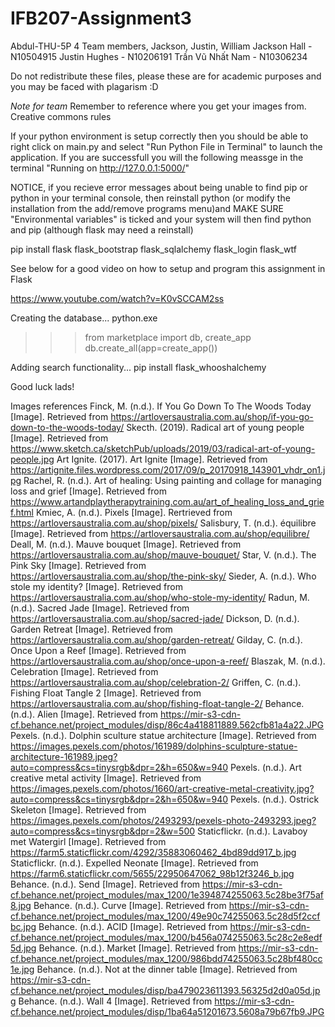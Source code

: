 # IFB207-Assignment3
Abdul-THU-5P 4  Team members, Jackson, Justin, William
Jackson Hall - N10504915
Justin Hughes - N10206191
Trần Vũ Nhất Nam - N10306234

Do not redistribute these files, please these are for academic purposes and you may be faced with plagarism :D

*Note for team*
Remember to reference where you get your images from.
Creative commons rules

If your python environment is setup correctly then you should be able to right click on main.py and select "Run Python File in Terminal" to launch the application. If you are successfull you will the following meassge in the terminal "Running on http://127.0.0.1:5000/"

NOTICE, if you recieve error messages about being unable to find pip or python in your terminal console, then reinstall python (or modify the installation from the add/remove programs menu)and MAKE SURE "Environmental variables" is ticked and your system will then find python and pip (although flask may need a reinstall)

pip install flask flask_bootstrap flask_sqlalchemy flask_login flask_wtf

See below for a good video on how to setup and program this assignment in Flask 


https://www.youtube.com/watch?v=K0vSCCAM2ss



Creating the database...
python.exe
>>> from marketplace import db, create_app 
>>> db.create_all(app=create_app())

Adding search functionality...
pip install flask_whooshalchemy

Good luck lads!

Images references
Finck, M. (n.d.). If You Go Down To The Woods Today [Image]. Retrieved from https://artloversaustralia.com.au/shop/if-you-go-down-to-the-woods-today/
Skecth. (2019). Radical art of young people [Image]. Retrieved from https://www.sketch.ca/sketchPub/uploads/2019/03/radical-art-of-young-people.jpg
Art Ignite. (2017). Art Ignite [Image]. Retrieved from https://artignite.files.wordpress.com/2017/09/p_20170918_143901_vhdr_on1.jpg
Rachel, R. (n.d.). Art of healing: Using painting and collage for managing loss and grief [Image]. Retrieved from https://www.artandplaytherapytraining.com.au/art_of_healing_loss_and_grief.html
Kmiec, A. (n.d.). Pixels [Image]. Rertrieved from https://artloversaustralia.com.au/shop/pixels/
Salisbury, T. (n.d.). équilibre [Image]. Retrieved from https://artloversaustralia.com.au/shop/equilibre/
Deall, M. (n.d.). Mauve bouquet [Image]. Retrieved from https://artloversaustralia.com.au/shop/mauve-bouquet/
Star, V. (n.d.). The Pink Sky [Image]. Retrieved from https://artloversaustralia.com.au/shop/the-pink-sky/
Sieder, A. (n.d.). Who stole my identity? [Image]. Retrieved from https://artloversaustralia.com.au/shop/who-stole-my-identity/
Radun, M. (n.d.). Sacred Jade [Image]. Retrieved from https://artloversaustralia.com.au/shop/sacred-jade/
Dickson, D. (n.d.). Garden Retreat [Image]. Retrieved from https://artloversaustralia.com.au/shop/garden-retreat/
Gilday, C. (n.d.). Once Upon a Reef [Image]. Retrieved from https://artloversaustralia.com.au/shop/once-upon-a-reef/
Blaszak, M. (n.d.). Celebration [Image]. Retrieved from https://artloversaustralia.com.au/shop/celebration-2/
Griffen, C. (n.d.). Fishing Float Tangle 2 [Image]. Retrieved from https://artloversaustralia.com.au/shop/fishing-float-tangle-2/
Behance. (n.d.). Alien [Image]. Retrieved from https://mir-s3-cdn-cf.behance.net/project_modules/disp/86c4a418811889.562cfb81a4a22.JPG
Pexels. (n.d.). Dolphin sculture statue architecture [Image]. Retrieved from https://images.pexels.com/photos/161989/dolphins-sculpture-statue-architecture-161989.jpeg?auto=compress&cs=tinysrgb&dpr=2&h=650&w=940
Pexels. (n.d.). Art creative metal activity [Image]. Retrieved from https://images.pexels.com/photos/1660/art-creative-metal-creativity.jpg?auto=compress&cs=tinysrgb&dpr=2&h=650&w=940
Pexels. (n.d.). Ostrick Skeleton [Image]. Retrieved from https://images.pexels.com/photos/2493293/pexels-photo-2493293.jpeg?auto=compress&cs=tinysrgb&dpr=2&w=500
Staticflickr. (n.d.). Lavaboy met Watergirl [Image]. Retrieved from https://farm5.staticflickr.com/4292/35883060462_4bd89dd917_b.jpg
Staticflickr. (n.d.). Expelled Neonate [Image]. Retrieved from https://farm6.staticflickr.com/5655/22950647062_98b12f3246_b.jpg
Behance. (n.d.). Send [Image]. Retrieved from https://mir-s3-cdn-cf.behance.net/project_modules/max_1200/1e394874255063.5c28be3f75af8.jpg
Behance. (n.d.). Curve [Image]. Retrieved from https://mir-s3-cdn-cf.behance.net/project_modules/max_1200/49e90c74255063.5c28d5f2ccfbc.jpg
Behance. (n.d.). ACID [Image]. Retrieved from https://mir-s3-cdn-cf.behance.net/project_modules/max_1200/b456a074255063.5c28c2e8edf5d.jpg
Behance. (n.d.). Market [Image]. Retrieved from https://mir-s3-cdn-cf.behance.net/project_modules/max_1200/986bdd74255063.5c28bf480cc1e.jpg
Behance. (n.d.). Not at the dinner table [Image]. Retrieved from https://mir-s3-cdn-cf.behance.net/project_modules/disp/ba479023611393.56325d2d0a05d.jpg
Behance. (n.d.). Wall 4 [Image]. Retrieved from https://mir-s3-cdn-cf.behance.net/project_modules/disp/1ba64a51201673.5608a79b67fb9.JPG
